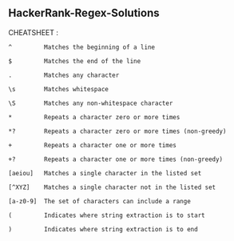 ## HackerRank-Regex-Solutions

CHEATSHEET :
    
    ^         Matches the beginning of a line
    
    $         Matches the end of the line
    
    .         Matches any character
    
    \s        Matches whitespace
    
    \S        Matches any non-whitespace character
    
    *         Repeats a character zero or more times
    
    *?        Repeats a character zero or more times (non-greedy)
    
    +         Repeats a character one or more times
    
    +?        Repeats a character one or more times (non-greedy)
    
    [aeiou]   Matches a single character in the listed set
    
    [^XYZ]    Matches a single character not in the listed set
    
    [a-z0-9]  The set of characters can include a range
    
    (         Indicates where string extraction is to start
    
    )         Indicates where string extraction is to end
